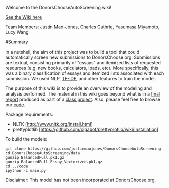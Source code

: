 Welcome to the DonorsChooseAutoScreening wiki!

[See the Wiki here](https://github.com/justinmaojones/DonorsChooseAutoScreening/wiki/02.-Overview)

Team Members: Justin Mao-Jones, Charles Guthrie, Yasumasa Miyamoto, Lucy Wang

#Summary

In a nutshell, the aim of this project was to build a tool that could automatically screen new submissions to DonorsChoose.org.  Submissions are textual, consisting primarily of "essays" and itemized lists of requested resources (e.g. new books, calculators, ipads, etc). More specifically, this was a binary classification of essays and itemized lists associated with each submission.  We used NLP, [TF-IDF](https://github.com/justinmaojones/DonorsChooseAutoScreening/wiki/8.-TF-IDF-Interpretation), and other features to train the model.

The purpose of this wiki is to provide an overview of the modeling and analysis performed.  The material in this wiki goes beyond what is in a [final report](https://github.com/justinmaojones/DonorsChooseAutoScreening/blob/master/FinalReport_DonorsChooseAutoScreening.pdf) produced as part of a [class project](https://github.com/charlesdguthrie/frontrow/blob/master/final_report/fall14_ds_project_instructions.pdf).  Also, please feel free to browse our [code](https://github.com/justinmaojones/DonorsChooseAutoScreening).

<!---
#To Run the Code
You will need the following data sets in the 'data' directory:
- opendata_projects.csv (found at http://data.donorschoose.org/open-data/overview/)
- all_essays.csv
- essays_and_labels.csv
-->

Package requirements:
- NLTK [http://www.nltk.org/install.html]
- prettyplotlib [https://github.com/olgabot/prettyplotlib/wiki/Installation]


To build the models:
```
git clone https://github.com/justinmaojones/DonorsChooseAutoScreening
cd DonorsChooseAutoScreening/data
gunzip BalancedFull.pk1.gz
gunzip BalancedFull_Essay_Vectorized.pk1.gz
cd ../code
ipython -i main.py
```

Disclaimer: This model has not been incorporated at DonorsChoose.org.
